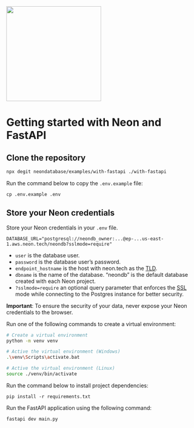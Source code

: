 <img width="250px" src="https://raw.githubusercontent.com/neondatabase/website/a898a3ff9c2786a3fd4691d083eb8f3c751e008b/src/images/logo-white.svg" />

# Getting started with Neon and FastAPI

## Clone the repository

```bash
npx degit neondatabase/examples/with-fastapi ./with-fastapi
```

Run the command below to copy the `.env.example` file:

```
cp .env.example .env
```

## Store your Neon credentials

Store your Neon credentials in your `.env` file.

```
DATABASE_URL="postgresql://neondb_owner:...@ep-...us-east-1.aws.neon.tech/neondb?sslmode=require"
```

- `user` is the database user.
- `password` is the database user’s password.
- `endpoint_hostname` is the host with neon.tech as the [TLD](https://www.cloudflare.com/en-gb/learning/dns/top-level-domain/).
- `dbname` is the name of the database. “neondb” is the default database created with each Neon project.
- `?sslmode=require` an optional query parameter that enforces the [SSL](https://www.cloudflare.com/en-gb/learning/ssl/what-is-ssl/) mode while connecting to the Postgres instance for better security.

**Important**: To ensure the security of your data, never expose your Neon credentials to the browser.

Run one of the following commands to create a virtual environment:

```bash
# Create a virtual environment
python -m venv venv

# Active the virtual environment (Windows)
.\venv\Scripts\activate.bat

# Active the virtual environment (Linux)
source ./venv/bin/activate
```

Run the command below to install project dependencies:

```
pip install -r requirements.txt
```

Run the FastAPI application using the following command:

```
fastapi dev main.py
```
